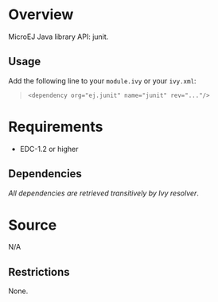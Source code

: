 <!--
	Markdown
	Copyright 2014-2016 IS2T. All rights reserved.
	IS2T PROPRIETARY/CONFIDENTIAL. Use is subject to license terms.
-->
# Overview
MicroEJ Java library API: junit.

## Usage
Add the following line to your `module.ivy` or your `ivy.xml`:
> `<dependency org="ej.junit" name="junit" rev="..."/>`

# Requirements
  - EDC-1.2 or higher

## Dependencies
_All dependencies are retrieved transitively by Ivy resolver_.

# Source
N/A

## Restrictions
None.